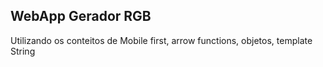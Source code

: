 <h2>WebApp Gerador RGB</h2>
<p>
  Utilizando os conteitos de Mobile first, arrow functions, objetos, template String
</p>
